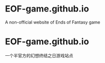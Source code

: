 # EOF-game.github.io
A non-official website of Ends of Fantasy game

# EOF-game.github.io
一个半官方的幻想终结之日游戏站点
